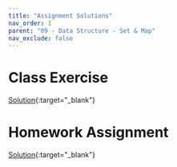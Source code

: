 ```yaml
---
title: "Assignment Solutions"
nav_order: 1
parent: "09 - Data Structure - Set & Map"
nav_exclude: false
---
```


# Class Exercise

[Solution](https://github.com/RediJavaClassroom/09---setmap---exercise-leocck/tree/master/src/main/java ){:target="_blank"}

# Homework Assignment

[Solution](https://github.com/RediJavaClassroom/09---sets-and-maps-sistella/pull/1/files ){:target="_blank"}